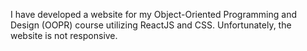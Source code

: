 I have developed a website for my Object-Oriented Programming and Design (OOPR) course utilizing ReactJS and CSS. Unfortunately, the website is not responsive.
